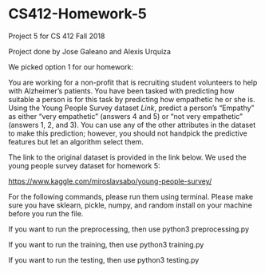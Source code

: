 # CS412-Homework-5
Project 5 for CS 412 Fall 2018

Project done by Jose Galeano and Alexis Urquiza

We picked option 1 for our homework:

You are working for a non-profit that is recruiting student volunteers to help with Alzheimer’s
patients. You have been tasked with predicting how suitable a person is for this task by predicting how
empathetic he or she is. Using the Young People Survey dataset
*Link*, predict a person’s “Empathy” as either 
“very empathetic” (answers 4 and 5) or “not very empathetic” (answers 1, 2, and 3). You can use any of
the other attributes in the dataset to make this prediction; however, you should not handpick the
predictive features but let an algorithm select them.

The link to the original dataset is provided in the link below. We used the young people survey dataset for homework 5:

https://www.kaggle.com/miroslavsabo/young-people-survey/

For the following commands, please run them using terminal. Please make sure you have sklearn, pickle, numpy, and random install on your machine before you run the file.

If you want to run the preprocessing, then use python3 preprocessing.py

If you want to run the training, then use python3 training.py

If you want to run the testing, then use python3 testing.py


